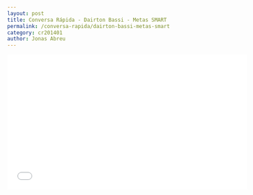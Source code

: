 ```yaml
---
layout: post
title: Conversa Rápida - Dairton Bassi - Metas SMART
permalink: /conversa-rapida/dairton-bassi-metas-smart
category: cr201401
author: Jonas Abreu
---
```


<iframe width="560" height="315" src="//www.youtube.com/embed/jsg1gk_WPQY" frameborder="0" allowfullscreen></iframe>

